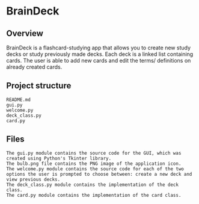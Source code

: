 # BrainDeck


## Overview
BrainDeck is a flashcard-studying app that allows you to create new study decks or study previously made decks. Each deck is a linked list containing cards. The user is able to add new cards and edit the terms/ definitions on already created cards. 


## Project structure
```
README.md
gui.py
welcome.py
deck_class.py
card.py
```

## Files
```
The gui.py module contains the source code for the GUI, which was created using Python's Tkinter library. 
The bulb.png file contains the PNG image of the application icon. 
The welcome.py module contains the source code for each of the two options the user is prompted to choose between: create a new deck and view previous decks.
The deck_class.py module contains the implementation of the deck class. 
The card.py module contains the implementation of the card class. 
```


